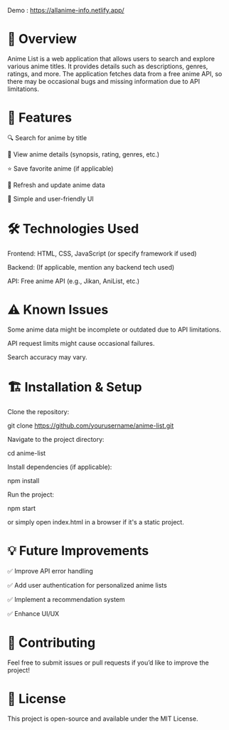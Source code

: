 Demo : https://allanime-info.netlify.app/

<h1>📖 Overview</h1>

Anime List is a web application that allows users to search and explore various anime titles. It provides details such as descriptions, genres, ratings, and more. The application fetches data from a free anime API, so there may be occasional bugs and missing information due to API limitations.

<h1>🚀 Features</h1>

🔍 Search for anime by title

📜 View anime details (synopsis, rating, genres, etc.)

⭐ Save favorite anime (if applicable)

🔄 Refresh and update anime data

🎨 Simple and user-friendly UI

<h1>🛠️ Technologies Used</h1>

Frontend: HTML, CSS, JavaScript (or specify framework if used)

Backend: (If applicable, mention any backend tech used)

API: Free anime API (e.g., Jikan, AniList, etc.)

<h1>⚠️ Known Issues</h1>

Some anime data might be incomplete or outdated due to API limitations.

API request limits might cause occasional failures.

Search accuracy may vary.

<h1>🏗️ Installation & Setup</h1>

Clone the repository:

git clone https://github.com/yourusername/anime-list.git

Navigate to the project directory:

cd anime-list

Install dependencies (if applicable):

npm install

Run the project:

npm start

or simply open index.html in a browser if it's a static project.

<h1>💡 Future Improvements</h1>

✅ Improve API error handling

✅ Add user authentication for personalized anime lists

✅ Implement a recommendation system

✅ Enhance UI/UX

<h1>🤝 Contributing</h1>

Feel free to submit issues or pull requests if you’d like to improve the project!

<h1>📜 License</h1>

This project is open-source and available under the MIT License.
